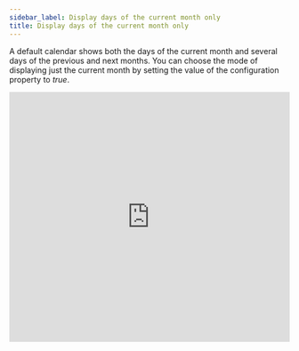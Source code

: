 ```yaml
---
sidebar_label: Display days of the current month only
title: Display days of the current month only
---
```


A default calendar shows both the days of the current month and several days of the previous and next months. You can choose the mode of displaying just the current month by setting the value of 
the [](../api/calendar_thismonthonly_config.md) configuration property to *true*.

<iframe src="https://snippet.dhtmlx.com/4wi5hbtr?mode=result" frameborder="0" class="snippet_iframe" width="100%" height="450"></iframe>

